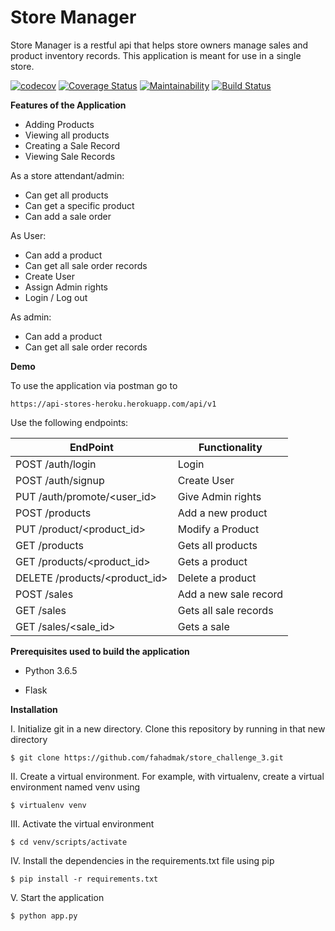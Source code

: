 # Store Manager

Store Manager is a restful api that helps store owners manage sales and product inventory records. This application is 
meant for use in a single store.

[![codecov](https://codecov.io/gh/fahadmak/store_manager_api/branch/develop/graph/badge.svg)](https://codecov.io/gh/fahadmak/store_manager_api)
[![Coverage Status](https://coveralls.io/repos/github/fahadmak/store_challenge_3/badge.svg?branch=develop)](https://coveralls.io/github/fahadmak/store_challenge_3?branch=develop)
[![Maintainability](https://api.codeclimate.com/v1/badges/31f1ccb43fa804d72b7f/maintainability)](https://codeclimate.com/github/fahadmak/store_challenge_3/maintainability)
[![Build Status](https://travis-ci.org/fahadmak/store_challenge_3.svg?branch=develop)](https://travis-ci.org/fahadmak/store_challenge_3)

**Features of the Application**

* Adding Products
* Viewing all products
* Creating a Sale Record
* Viewing Sale Records

As a store attendant/admin:

* Can get all products
* Can get a specific product
* Can add a sale order

As User:

* Can add a product
* Can get all sale order records
* Create User
* Assign Admin rights
* Login / Log out

As admin:

* Can add a product
* Can get all sale order records

**Demo**

To use the application via postman go to

`https://api-stores-heroku.herokuapp.com/api/v1`

Use the following endpoints:

 EndPoint                       | Functionality
------------------------        | ----------------------
POST /auth/login                | Login
POST /auth/signup               | Create User
PUT /auth/promote/<user_id>     | Give Admin rights
POST /products                  | Add a new product
PUT /product/<product_id>       | Modify a Product
GET /products                   | Gets all products
GET /products/<product_id>      | Gets a product
DELETE /products/<product_id>   | Delete a product
POST /sales                     | Add a new sale record
GET /sales                      | Gets all sale records
GET /sales/<sale_id>            | Gets a sale


**Prerequisites used to build the application**

* Python 3.6.5

* Flask

**Installation**

I. Initialize git in a new directory. Clone this repository by running in that new directory

`$ git clone https://github.com/fahadmak/store_challenge_3.git`

II.  Create a virtual environment. For example, with virtualenv, create a virtual environment named venv using

`$ virtualenv venv`

III. Activate the virtual environment

`$ cd venv/scripts/activate`

IV. Install the dependencies in the requirements.txt file using pip

`$ pip install -r requirements.txt`

V. Start the application

`$ python app.py`

